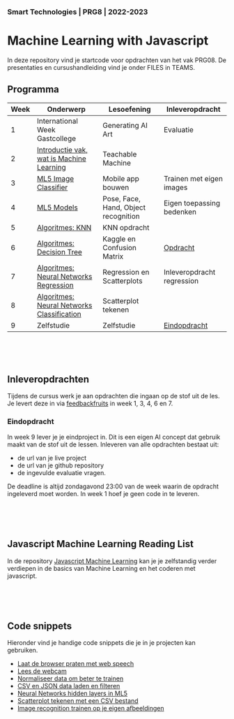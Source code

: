 ### Smart Technologies | PRG8 | 2022-2023 

# Machine Learning with Javascript

In deze repository vind je startcode voor opdrachten van het vak PRG08. De presentaties en cursushandleiding vind je onder FILES in TEAMS. 

## Programma

| Week | Onderwerp | Lesoefening | Inleveropdracht |
|------|---------|----------|-----------------|
| 1 | International Week Gastcollege | Generating AI Art | Evaluatie |
| 2 | [Introductie vak, wat is Machine Learning](./week2) | Teachable Machine | |
| 3 | [ML5 Image Classifier](./week3) | Mobile app bouwen | Trainen met eigen images |
| 4 | [ML5 Models](./week4) | Pose, Face, Hand, Object recognition | Eigen toepassing bedenken |
| 5 | [Algoritmes: KNN](./week5) | KNN opdracht | |
| 6 | [Algoritmes: Decision Tree](./week6) | Kaggle en Confusion Matrix | [Opdracht](week5/inleveropdracht.md) |
| 7 | [Algoritmes: Neural Networks Regression](./week7) | Regression en Scatterplots | Inleveropdracht regression |
| 8 | [Algoritmes: Neural Networks Classification](./week8) | Scatterplot tekenen |  |
| 9 | Zelfstudie | Zelfstudie  | [Eindopdracht](./week9) |

<br>
<br>
<br>

## Inleveropdrachten

Tijdens de cursus werk je aan opdrachten die ingaan op de stof uit de les. Je levert deze in via [feedbackfruits](https://eu.feedbackfruits.com) in week 1, 3, 4, 6 en 7. 

### Eindopdracht

In week 9 lever je je eindproject in. Dit is een eigen AI concept dat gebruik maakt van de stof uit de lessen. Inleveren van alle opdrachten bestaat uit:

- de url van je live project 
- de url van je github repository
- de ingevulde evaluatie vragen.

De deadline is altijd zondagavond 23:00 van de week waarin de opdracht ingeleverd moet worden. In week 1 hoef je geen code in te leveren.

<br>
<br>
<br>

## Javascript Machine Learning Reading List

In de repository [Javascript Machine Learning](https://github.com/HR-CMGT/Javascript-Machine-Learning) kan je je zelfstandig verder verdiepen in de basics van Machine Learning en het coderen met javascript.

<br>
<br>
<br>

## Code snippets

Hieronder vind je handige code snippets die je in je projecten kan gebruiken.

- [Laat de browser praten met web speech](./snippets/speech.md)
- [Lees de webcam](./snippets/camera.md)
- [Normaliseer data om beter te trainen](./snippets/normalise.md)
- [CSV en JSON data laden en filteren](./snippets/csv.md)
- [Neural Networks hidden layers in ML5](./snippets/layers.md)
- [Scatterplot tekenen met een CSV bestand](./snippets/scatterplot.md)
- [Image recognition trainen op je eigen afbeeldingen](https://github.com/HR-CMGT/Machine-Learning-Readinglist/tree/master/extractfeatures)
